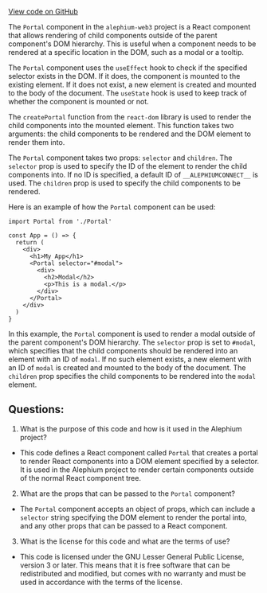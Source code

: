 [View code on GitHub](https://github.com/alephium/alephium-web3/packages/web3-react/src/components/Common/Portal/index.tsx)

The `Portal` component in the `alephium-web3` project is a React component that allows rendering of child components outside of the parent component's DOM hierarchy. This is useful when a component needs to be rendered at a specific location in the DOM, such as a modal or a tooltip.

The `Portal` component uses the `useEffect` hook to check if the specified selector exists in the DOM. If it does, the component is mounted to the existing element. If it does not exist, a new element is created and mounted to the body of the document. The `useState` hook is used to keep track of whether the component is mounted or not.

The `createPortal` function from the `react-dom` library is used to render the child components into the mounted element. This function takes two arguments: the child components to be rendered and the DOM element to render them into.

The `Portal` component takes two props: `selector` and `children`. The `selector` prop is used to specify the ID of the element to render the child components into. If no ID is specified, a default ID of `__ALEPHIUMCONNECT__` is used. The `children` prop is used to specify the child components to be rendered.

Here is an example of how the `Portal` component can be used:

```
import Portal from './Portal'

const App = () => {
  return (
    <div>
      <h1>My App</h1>
      <Portal selector="#modal">
        <div>
          <h2>Modal</h2>
          <p>This is a modal.</p>
        </div>
      </Portal>
    </div>
  )
}
```

In this example, the `Portal` component is used to render a modal outside of the parent component's DOM hierarchy. The `selector` prop is set to `#modal`, which specifies that the child components should be rendered into an element with an ID of `modal`. If no such element exists, a new element with an ID of `modal` is created and mounted to the body of the document. The `children` prop specifies the child components to be rendered into the `modal` element.
## Questions: 
 1. What is the purpose of this code and how is it used in the Alephium project?
- This code defines a React component called `Portal` that creates a portal to render React components into a DOM element specified by a selector. It is used in the Alephium project to render certain components outside of the normal React component tree.

2. What are the props that can be passed to the `Portal` component?
- The `Portal` component accepts an object of props, which can include a `selector` string specifying the DOM element to render the portal into, and any other props that can be passed to a React component.

3. What is the license for this code and what are the terms of use?
- This code is licensed under the GNU Lesser General Public License, version 3 or later. This means that it is free software that can be redistributed and modified, but comes with no warranty and must be used in accordance with the terms of the license.